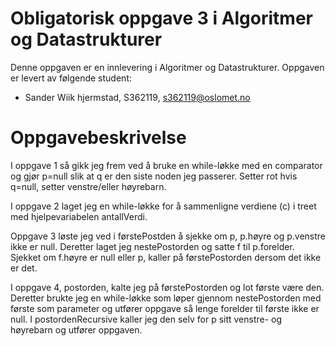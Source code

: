# Obligatorisk oppgave 3 i Algoritmer og Datastrukturer

Denne oppgaven er en innlevering i Algoritmer og Datastrukturer. 
Oppgaven er levert av følgende student:
* Sander Wiik hjermstad, S362119, s362119@oslomet.no


# Oppgavebeskrivelse

I oppgave 1 så gikk jeg frem ved å bruke en while-løkke med en comparator og gjør p=null slik at q er den
siste noden jeg passerer. Setter rot hvis q=null, setter venstre/eller høyrebarn.

I oppgave 2 laget jeg en while-løkke for å sammenligne verdiene (c) i treet med hjelpevariabelen antallVerdi.

Oppgave 3 løste jeg ved i førstePostden å sjekke om p, p.høyre og p.venstre ikke er null. Deretter laget jeg 
nestePostorden og satte f til p.forelder. Sjekket om f.høyre er null eller p, kaller på førstePostorden dersom 
det ikke er det. 

I oppgave 4, postorden, kalte jeg på førstePostorden og lot første være den. Deretter brukte jeg en while-løkke som løper
gjennom nestePostorden med første som parameter og utfører oppgave så lenge forelder til første ikke er null.
I postordenRecursive kaller jeg den selv for p sitt venstre- og høyrebarn og utfører oppgaven. 





